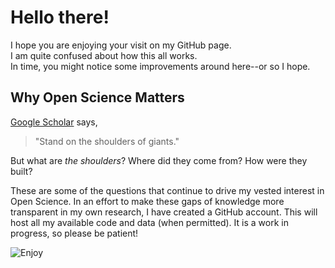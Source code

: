# Hello there!

I hope you are enjoying your visit on my GitHub page.  
I am quite confused about how this all works.  
In time, you might notice some improvements around here--or so I hope.   

## Why Open Science Matters

[Google Scholar](https://scholar.google.com/) says,  
>"Stand on the shoulders of giants." 

But what are _the shoulders_? Where did they come from? How were they built?  

These are some of the questions that continue to drive my vested interest in Open Science. In an effort to make these gaps of knowledge more transparent in my own research, I have created a GitHub account. This will host  all my available code and data (when permitted). It is a work in progress, so please be patient!  



![Enjoy](https://images6.alphacoders.com/909/thumb-1920-909641.png)
